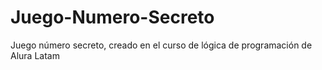 # Juego-Numero-Secreto
Juego número secreto, creado en el curso de lógica de programación de Alura Latam
